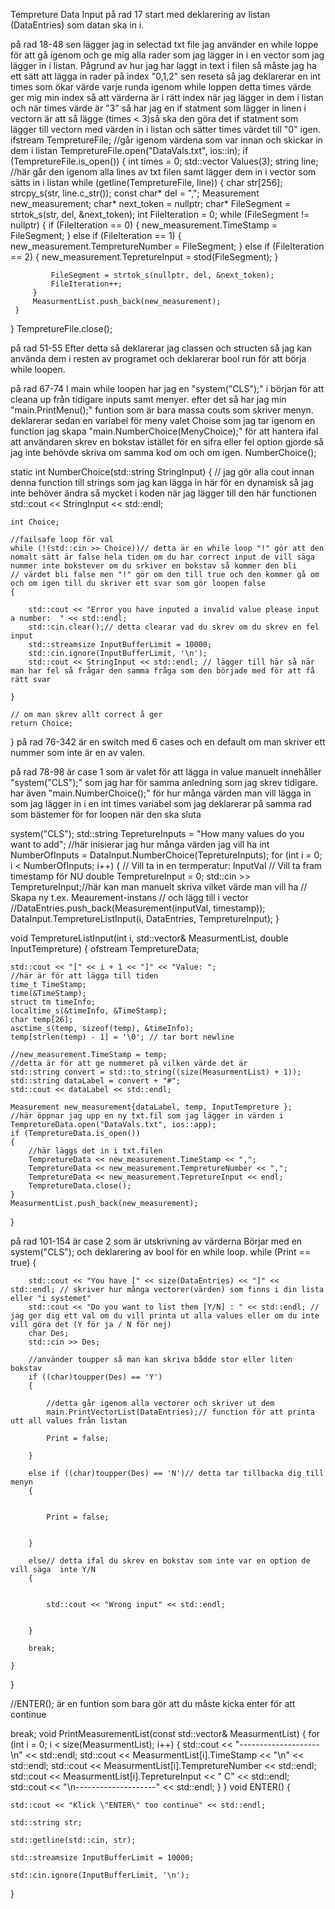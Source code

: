 Tempreture Data Input
på rad 17
start med deklarering av listan (DataEntries) som datan ska in i.

på rad 18-48
sen lägger jag in selectad txt file jag använder en while loppe för att gå igenom och ge mig alla rader som jag lägger in i en vector som jag lägger in i listan. Pågrund av hur jag har laggt in text i filen så måste jag ha ett sätt att lägga in rader på index "0,1,2" sen reseta så jag deklarerar en int times som ökar värde varje runda igenom while loppen detta times värde ger mig min index så att värderna är i rätt index när jag lägger in dem i listan och när times värde är "3" så har jag en if statment som lägger in linen i vectorn är att så lägge (times < 3)så ska den göra det if statment som lägger till vectorn med värden in i listan och sätter times värdet till "0" igen.
 ifstream TempretureFile;
 //går igenom värdena som var innan och skickar in dem i listan
 TempretureFile.open("DataVals.txt", ios::in);
 if (TempretureFile.is_open())
 {
     int times = 0;
     std::vector<Measurement> Values(3);
     string line;
     //här går den igenom alla lines av txt filen samt lägger dem in i vector som sätts in i listan
     while (getline(TempretureFile, line))
     {
         char str[256];
         strcpy_s(str, line.c_str());
         const char* del = ",";
         Measurement new_measurement;
         char* next_token = nullptr;
         char* FileSegment = strtok_s(str, del, &next_token);
         int FileIteration = 0;
         while (FileSegment != nullptr) 
         {
             if (FileIteration == 0)
             {
                 new_measurement.TimeStamp = FileSegment;
             }
             else if (FileIteration == 1)
             {
                 new_measurement.TempretureNumber = FileSegment;
             }
             else if (FileIteration == 2)
             {
                 new_measurement.TepretureInput = stod(FileSegment);
             }
             
             FileSegment = strtok_s(nullptr, del, &next_token);
             FileIteration++;
         }
         MeasurmentList.push_back(new_measurement);
     }
 }
 TempretureFile.close();

på rad 51-55
Efter detta så deklarerar jag classen och structen så jag kan använda dem i resten av programet och deklarerar bool run för att börja while loopen.

på rad 67-74
I main while loopen har jag en "system("CLS");" i början för att cleana up från tidigare inputs samt menyer. efter det så har jag min "main.PrintMenu();" funtion som är bara massa couts som skriver menyn. deklarerar sedan en variabel för meny valet Choise som jag tar igenom en function jag skapa "main.NumberChoice(MenyChoice);" för att hantera ifal att användaren skrev en bokstav istället för en sifra eller fel option gjorde så jag inte behövde skriva om samma kod om och om igen.
NumberChoice();

static int NumberChoice(std::string StringInput)
{
    // jag gör alla cout innan denna function till strings som jag kan lägga in här för en dynamisk så jag inte behöver ändra så mycket i koden när jag lägger till den här functionen
    std::cout << StringInput << std::endl;

    int Choice;

    //failsafe loop för val
    while (!(std::cin >> Choice))// detta är en while loop "!" gör att den nomalt sätt är false hela tiden om du har correct input de vill säga nummer inte bokstever om du srkiver en bokstav så kommer den bli                                      // värdet bli false men "!" gör om den till true och den kommer gå om och om igen till du skriver ett svar som gör loopen false
    {

        std::cout << "Error you have inputed a invalid value please input a number:  " << std::endl;
        std::cin.clear();// detta clearar vad du skrev om du skrev en fel input
        std::streamsize InputBufferLimit = 10000;
        std::cin.ignore(InputBufferLimit, '\n');
        std::cout << StringInput << std::endl; // lägger till här så när man har fel så frågar den samma fråga som den började med för att få rätt svar

    }

    // om man skrev allt correct å ger 
    return Choice;
}
på rad 76-342
är en switch med 6 cases och en default om man skriver ett nummer som inte är en av valen.




på rad 78-98 
är case 1 som är valet för att lägga in value manuelt
innehåller "system("CLS");" som jag har för samma anledning som jag skrev tidigare. har även "main.NumberChoice();" för hur många värden man vill lägga in som jag lägger in i en int times variabel som jag deklarerar på samma rad som bästemer för for loopen när den ska sluta

 system("CLS");
 std::string TepretureInputs = "How many values do you want to add";
 //här inisierar jag hur många värden jag vill ha
 int NumberOfInputs = DataInput.NumberChoice(TepretureInputs);
 for (int i = 0; i < NumberOfInputs; i++)
 {
     // Vill ta in en termperatur: InputVal
     // Vill ta fram timestamp för NU
     double TempretureInput = 0;
     std::cin >> TempretureInput;//här kan man manuelt skriva vilket värde man vill ha
     // Skapa ny t.ex. Meaurement-instans
     // och lägg till i vector
     //DataEntries.push_back(Measurement(inputVal, timestamp));
     DataInput.TempretureListInput(i, DataEntries, TempretureInput);
 }

void TempretureListInput(int i, std::vector<Measurement>& MeasurmentList, double InputTempreture)
{
    ofstream TempretureData;
    
    std::cout << "[" << i + 1 << "]" << "Value: ";
    //här är för att lägga till tiden
    time_t TimeStamp;
    time(&TimeStamp);
    struct tm timeInfo;
    localtime_s(&timeInfo, &TimeStamp);
    char temp[26];
    asctime_s(temp, sizeof(temp), &timeInfo);
    temp[strlen(temp) - 1] = '\0'; // tar bort newline
    
    //new_measurement.TimeStamp = temp;
    //detta är för att ge nummeret på vilken värde det är
    std::string convert = std::to_string((size(MeasurmentList) + 1));
    std::string dataLabel = convert + "#";
    std::cout << dataLabel << std::endl;
    
    Measurement new_measurement{dataLabel, temp, InputTempreture };
    //här öppnar jag upp en ny txt.fil som jag lägger in värden i
    TempretureData.open("DataVals.txt", ios::app);
    if (TempretureData.is_open())
    {
        //här läggs det in i txt.filen
        TempretureData << new_measurement.TimeStamp << ",";
        TempretureData << new_measurement.TempretureNumber << ",";
        TempretureData << new_measurement.TepretureInput << endl;
        TempretureData.close();
    }
    MeasurmentList.push_back(new_measurement);
}

på rad 101-154
är case 2 som är utskrivning av värderna
Börjar med en system("CLS"); och deklarering av bool för en while loop.
    while (Print == true)
    {

        std::cout << "You have [" << size(DataEntries) << "]" << std::endl; // skriver hur många vectorer(värden) som finns i din lista eller "i systemet"
        std::cout << "Do you want to list them [Y/N] : " << std::endl; // jag ger dig ett val om du vill printa ut alla values eller om du inte vill göra det (Y för ja / N för nej)
        char Des;
        std::cin >> Des;

        //använder toupper så man kan skriva bådde stor eller liten bokstav
        if ((char)toupper(Des) == 'Y')
        {

            //detta går igenom alla vectorer och skriver ut dem
            main.PrintVectorList(DataEntries);// function för att printa utt all values från listan 

            Print = false;

        }

        else if ((char)toupper(Des) == 'N')// detta tar tillbacka dig till menyn
        {


            Print = false;


        }

        else// detta ifal du skrev en bokstav som inte var en option de vill säga  inte Y/N
        {


            std::cout << "Wrong input" << std::endl;


        }

        break;

    }

}

//ENTER(); är en funtion som bara gör att du måste kicka enter för att continue

break;
void PrintMeasurementList(const std::vector<Measurement>& MeasurmentList)
{
    for (int i = 0; i < size(MeasurmentList); i++)
    {
        std::cout << "--------------------\n" << std::endl;
        std::cout << MeasurmentList[i].TimeStamp << "\n" << std::endl;
        std::cout << MeasurmentList[i].TempretureNumber << std::endl;
        std::cout << MeasurmentList[i].TepretureInput << " C" << std::endl;
        std::cout << "\n--------------------" << std::endl;
    }
}
void ENTER()
{

    std::cout << "Klick \"ENTER\" too continue" << std::endl;

    std::string str;

    std::getline(std::cin, str);

    std::streamsize InputBufferLimit = 10000;

    std::cin.ignore(InputBufferLimit, '\n');
}









